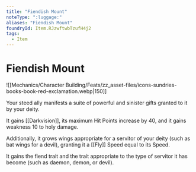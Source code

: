 ```yaml
---
title: "Fiendish Mount"
noteType: ":luggage:"
aliases: "Fiendish Mount"
foundryId: Item.RJzwftwbTzufH4j2
tags:
  - Item
---
```


# Fiendish Mount
![[Mechanics/Character Building/Feats/zz_asset-files/icons-sundries-books-book-red-exclamation.webp|150]]

Your steed ally manifests a suite of powerful and sinister gifts granted to it by your deity.

It gains [[Darkvision]], its maximum Hit Points increase by 40, and it gains weakness 10 to holy damage.

Additionally, it grows wings appropriate for a servitor of your deity (such as bat wings for a devil), granting it a [[Fly]] Speed equal to its Speed.

It gains the fiend trait and the trait appropriate to the type of servitor it has become (such as daemon, demon, or devil).
